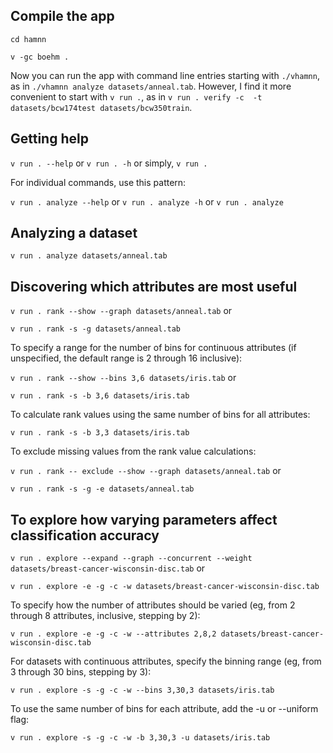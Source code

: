 ## Compile the app
`cd hamnn`

`v -gc boehm .`

Now you can run the app with command line entries starting with `./vhamnn`, 
as in `./vhamnn analyze datasets/anneal.tab`.
However, I find it more convenient to start with `v run .`, as in
`v run . verify -c  -t datasets/bcw174test datasets/bcw350train`.

## Getting help
`v run . --help` or
`v run . -h` or simply, 
`v run .`

For individual commands, use this pattern:

`v run . analyze --help` or `v run . analyze -h` or `v run . analyze`

## Analyzing a dataset
`v run . analyze datasets/anneal.tab`

## Discovering which attributes are most useful
`v run . rank --show --graph datasets/anneal.tab` or

`v run . rank -s -g datasets/anneal.tab`

To specify a range for the number of bins for continuous attributes (if unspecified, the default range is 2 through 16 inclusive):

`v run . rank --show --bins 3,6 datasets/iris.tab` or 

`v run . rank -s -b 3,6 datasets/iris.tab`

To calculate rank values using the same number of bins for all attributes:

`v run . rank -s -b 3,3 datasets/iris.tab`

To exclude missing values from the rank value calculations:

`v run . rank -- exclude --show --graph datasets/anneal.tab` or 


`v run . rank -s -g -e datasets/anneal.tab`

## To explore how varying parameters affect classification accuracy
`v run . explore --expand --graph --concurrent --weight datasets/breast-cancer-wisconsin-disc.tab` or

`v run . explore -e -g -c -w datasets/breast-cancer-wisconsin-disc.tab`

To specify how the number of attributes should be varied (eg, from 2 through 8 attributes, inclusive, stepping by 2):

`v run . explore -e -g -c -w --attributes 2,8,2 datasets/breast-cancer-wisconsin-disc.tab`

For datasets with continuous attributes, specify the binning range (eg, from 3 through 30 bins, stepping by 3):

`v run . explore -s -g -c -w --bins 3,30,3 datasets/iris.tab`

To use the same number of bins for each attribute, add the -u or --uniform flag:

`v run . explore -s -g -c -w -b 3,30,3 -u datasets/iris.tab`
